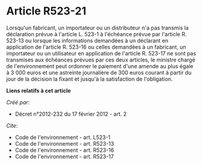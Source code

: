 # Article R523-21

Lorsqu'un fabricant, un importateur ou un distributeur n'a pas transmis la déclaration prévue à l'article L. 523-1 à
l'échéance prévue par l'article R. 523-13 ou lorsque les informations demandées à un déclarant en application de l'article R.
523-16 ou celles demandées à un fabricant, un importateur ou un utilisateur en application de l'article R. 523-17 ne sont pas
transmises aux échéances prévues par ces deux articles, le ministre chargé de l'environnement peut ordonner le paiement d'une
amende au plus égale à 3 000 euros et une astreinte journalière de 300 euros courant à partir du jour de la décision la
fixant et jusqu'à la satisfaction de l'obligation.

**Liens relatifs à cet article**

_Créé par_:

  - Décret n°2012-232 du 17 février 2012 - art. 2

_Cite_:

  - Code de l'environnement - art. L523-1
  - Code de l'environnement - art. R523-13
  - Code de l'environnement - art. R523-16
  - Code de l'environnement - art. R523-17
